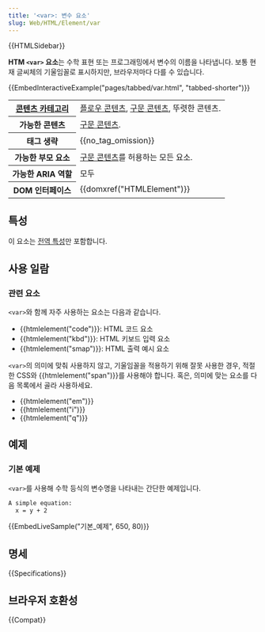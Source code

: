 ```yaml
---
title: '<var>: 변수 요소'
slug: Web/HTML/Element/var
---
```


{{HTMLSidebar}}

**HTM `<var>` 요소**는 수학 표현 또는 프로그래밍에서 변수의 이름을 나타냅니다. 보통 현재 글씨체의 기울임꼴로 표시하지만, 브라우저마다 다를 수 있습니다.

{{EmbedInteractiveExample("pages/tabbed/var.html", "tabbed-shorter")}}

<table class="properties">
  <tbody>
    <tr>
      <th scope="row">
        <a href="/ko/docs/Web/Guide/HTML/Content_categories">콘텐츠 카테고리</a>
      </th>
      <td>
        <a href="/ko/docs/Web/Guide/HTML/Content_categories#플로우_콘텐츠"
          >플로우 콘텐츠</a
        >,
        <a href="/ko/docs/Web/Guide/HTML/Content_categories#구문_콘텐츠"
          >구문 콘텐츠</a
        >, 뚜렷한 콘텐츠.
      </td>
    </tr>
    <tr>
      <th scope="row">가능한 콘텐츠</th>
      <td>
        <a href="/ko/docs/Web/Guide/HTML/Content_categories#구문_콘텐츠"
          >구문 콘텐츠</a
        >.
      </td>
    </tr>
    <tr>
      <th scope="row">태그 생략</th>
      <td>{{no_tag_omission}}</td>
    </tr>
    <tr>
      <th scope="row">가능한 부모 요소</th>
      <td>
        <a href="/ko/docs/Web/Guide/HTML/Content_categories#구문_콘텐츠"
          >구문 콘텐츠</a
        >를 허용하는 모든 요소.
      </td>
    </tr>
    <tr>
      <th scope="row">가능한 ARIA 역할</th>
      <td>모두</td>
    </tr>
    <tr>
      <th scope="row">DOM 인터페이스</th>
      <td>{{domxref("HTMLElement")}}</td>
    </tr>
  </tbody>
</table>

## 특성

이 요소는 [전역 특성](/ko/docs/Web/HTML/Global_attributes)만 포함합니다.

## 사용 일람

### 관련 요소

`<var>`와 함께 자주 사용하는 요소는 다음과 같습니다.

- {{htmlelement("code")}}: HTML 코드 요소
- {{htmlelement("kbd")}}: HTML 키보드 입력 요소
- {{htmlelement("smap")}}: HTML 출력 예시 요소

`<var>`의 의미에 맞춰 사용하지 않고, 기울임꼴을 적용하기 위해 잘못 사용한 경우, 적절한 CSS와 {{htmlelement("span")}}를 사용해야 합니다. 혹은, 의미에 맞는 요소를 다음 목록에서 골라 사용하세요.

- {{htmlelement("em")}}
- {{htmlelement("i")}}
- {{htmlelement("q")}}

## 예제

### 기본 예제

`<var>`를 사용해 수학 등식의 변수명을 나타내는 간단한 예제입니다.

```html
A simple equation:
  x = y + 2
```

{{EmbedLiveSample("기본_예제", 650, 80)}}

## 명세

{{Specifications}}

## 브라우저 호환성

{{Compat}}
